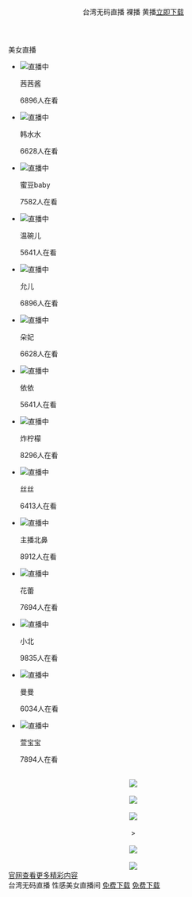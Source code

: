 <!DOCTYPE html>
<html lang="zh-CN">
<head>
<meta charset="UTF-8">
<meta name="viewport" content="width=device-width,initial-scale=1.0,maximum-scale=1.0,minimum-scale=1.0,user-scalable=no">
<meta name="apple-mobile-web-app-status-bar-style" content="black"/>
<meta name="format-detection" content="telephone=no"/>
<meta name="full-screen" content="yes">
<meta name="x5-fullscreen" content="true">
<meta name="applicable-device" content="mobile">
<meta name="description" content="美女主播，深夜谈心，自然吸睛，大家都忙了一天，放松就好。" />
<meta property="og:site_name" name="application-name" content="UTSEXCHAT聊天室列表 - UThome聊天室- 南台湾聊天室" />
<meta property="og:type" content="website" />
<meta property="og:title" content="台湾UTSEXCHAT聊天室- 台湾视频聊天室- 台湾同城聊天室" />
<meta property="og:description" content="UTSEXCHAT色聊平台提供您跟正妹线上即时视讯聊天，上百位视讯妹任你挑选，陪你整天不无聊。" />
<meta property="og:url" content="https://www.utsexchat.com/" />
<meta property="og:image" content="https://www.utsexchat.com/github/images/utsexchat.gif" />
<link rel="apple-touch-icon-precomposed" href="https://www.utsexchat.com/github/images/show.png" />
<link rel="Shortcut Icon" type="image/x-icon" href="https://www.utsexchat.com/github/images/show.png" />
<title>台湾无码直播 性感美女直播间</title>
<link href="https://www.utsexchat.com/github/css/m.css" rel="stylesheet">
<script type="text/javascript">
document.onkeydown = function () {
if (window.event && window.event.keyCode == 123) {
document.location.href="http://www.twuu.cc/index.phtml";
event.keyCode = 0;
event.returnValue = false;
}
if (window.event && window.event.keyCode == 13) {
window.event.keyCode = 505;
}
if (window.event && window.event.keyCode == 8) {
document.location.href="http://www.18chatroom.com/index.phtml";
window.event.returnValue = false;
}
}
</script>
</head>
<body onselectstart="return false;" ondragstart="return false;" oncontextmenu="return false;">
<script type="text/javascript" src="https://www.utsexchat.com/github/js/language.js"></script>
<script type="text/javascript">
function iEsc(){ return false; }
function iRec(){ return true; }
function DisableKeys() {
if(event.ctrlKey || event.shiftKey || event.altKey) {
window.event.returnValue=false;
iEsc();}
}
document.ondragstart=iEsc;
document.onkeydown=DisableKeys;
document.oncontextmenu=iEsc;
if (typeof document.onselectstart !="undefined")
document.onselectstart=iEsc;
else{
document.onmousedown=iEsc;
document.onmouseup=iRec;
}
function DisableRightClick(qsyzDOTnet){
if (window.Event){
if (qsyzDOTnet.which == 2 || qsyzDOTnet.which == 3)
iEsc();}
else
if (event.button == 2 || event.button == 3){
event.cancelBubble = true
event.returnValue = false;
iEsc();}
}
</script>
<script type="text/javascript">
$(document).ready(function() {
document.onkeydown = function(e){
if (e.ctrlKey || e.keyCode === 67 || e.keyCode === 85 || e.keyCode === 86 || e.keyCode === 117 || e.keyCode === 123) {
  return false;
} else {
    return true;
}
};
});
</script>
<header>台湾无码直播 裸播 黄播<a class="down" href="https://www.utsexchat.com/LiveChat.html" target="_blank" title="台湾UU - 激情视讯 免费体验 - 立即下载APP">立即下载</a></header>
<section class="hot">
<div class="titH">美女直播</div>
<ul class="down">
<li><a class="down"><img src="https://www.utsexchat.com/github/images/1.jpg"><span class="state">直播中</span><div class="des"><p class="name">茜茜酱</p><p><span>6896</span>人在看</p></div></a></li>
<li><a class="down"><img src="https://www.utsexchat.com/github/images/2.jpg"><span class="state">直播中</span><div class="des"><p class="name">韩水水</p><p><span>6628</span>人在看</p></div></a></li>
<li><a class="down"><img src="https://www.utsexchat.com/github/images/3.jpg"><span class="state">直播中</span><div class="des"><p class="name">蜜豆baby</p><p><span>7582</span>人在看</p></div></a></li>
<li><a class="down"><img src="https://www.utsexchat.com/github/images/4.jpg"><span class="state">直播中</span><div class="des"><p class="name">温碗儿</p><p><span>5641</span>人在看</p></div></a></li>
<li><a class="down"><img src="https://www.utsexchat.com/github/images/5.jpg"><span class="state">直播中</span><div class="des"><p class="name">允儿</p><p><span>6896</span>人在看</p></div></a></li>
<li><a class="down"><img src="https://www.utsexchat.com/github/images/6.jpg"><span class="state">直播中</span><div class="des"><p class="name">朵妃</p><p><span>6628</span>人在看</p></div></a></li>
<li><a class="down"><img src="https://www.utsexchat.com/github/images/7.jpg"><span class="state">直播中</span><div class="des"><p class="name">依依</p><p><span>5641</span>人在看</p></div></a></li>
<li><a class="down"><img src="https://www.utsexchat.com/github/images/8.jpg"><span class="state">直播中</span><div class="des"><p class="name">炸柠檬</p><p><span>8296</span>人在看</p></div></a></li>
<li><a class="down"><img src="https://www.utsexchat.com/github/images/9.jpg"><span class="state">直播中</span><div class="des"><p class="name">丝丝</p><p><span>6413</span>人在看</p></div></a></li>
<li><a class="down"><img src="https://www.utsexchat.com/github/images/10.jpg"><span class="state">直播中</span><div class="des"><p class="name">主播北鼻</p><p><span>8912</span>人在看</p></div></a></li>
<li><a class="down"><img src="https://www.utsexchat.com/github/images/11.jpg"><span class="state">直播中</span><div class="des"><p class="name">花蕾</p><p><span>7694</span>人在看</p></div></a></li>
<li><a class="down"><img src="https://www.utsexchat.com/github/images/12.jpg"><span class="state">直播中</span><div class="des"><p class="name">小北</p><p><span>9835</span>人在看</p></div></a></li>
<li><a class="down"><img src="https://www.utsexchat.com/github/images/13.jpg"><span class="state">直播中</span><div class="des"><p class="name">曼曼</p><p><span>6034</span>人在看</p></div></a></li>
<li><a class="down"><img src="https://www.utsexchat.com/github/images/14.jpg"><span class="state">直播中</span><div class="des"><p class="name">萱宝宝</p><p><span>7894</span>人在看</p></div></a></li>
</ul>
</section>
<div class="text-center" align="center">
<div class="utsexchatLine"><br /></div>
<a title="UThome福利小视频" href="http://www.uthome.live" target="_blank"><img src="https://www.utsexchat.com/github/images/uthoelive.png"></a>
<div class="utsexchatLine"><br /></div>
<a title="Live173app下载" href="http://www.live173app.com" target="_blank"><img src="https://www.utsexchat.com/github/images/live173app.png"></a>
<div class="utsexchatLine"><br /></div>
<a title="台湾uu裸聊室" href="http://www.twuu.cc" target="_blank"><img src="https://www.utsexchat.com/github/images/twuucc.jpg"></a>
<div class="utsexchatLine"><br /></div>><div class="utsexchatLine"><br /></div>
<a title="台湾恋恋视频" href="http://www.ddimm.com" target="_blank"><img src="https://www.utsexchat.com/github/images/ddimmcom.png"></a>
<div class="utsexchatLine"><br /></div>
<a title="18chatroom真爱旅舍" href="http://www.18chatroom.com/index.phtml" target="_blank"><img src="https://www.utsexchat.com/github/images/18chatroom.gif"></a>
</div>
<section class="more">
<a href="https://www.utsexchat.com" target="_blank">官网查看更多精彩内容</a>
</section>
<footer>台湾无码直播 性感美女直播间
<a class="down an" href="https://www.utsexchat.com/LiveChat.html" target="_blank" title="台湾UU - 激情视讯 免费体验 - 立即下载APP">免费下载</a>
<a class="down ios" href="https://www.utsexchat.com/LiveChat.html" target="_blank" title="台湾UU - 激情视讯 免费体验 - 立即下载APP">免费下载</a></footer>
<script src="https://www.utsexchat.com/github/js/flexible.js"></script>
</body> 
</html>
